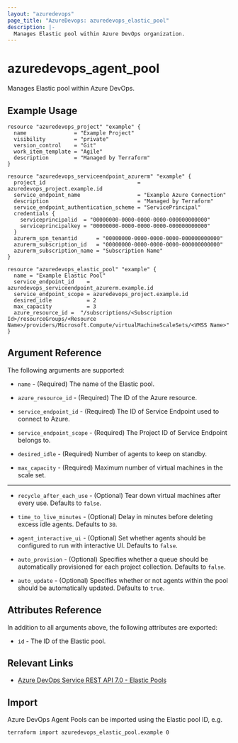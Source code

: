 ```yaml
---
layout: "azuredevops"
page_title: "AzureDevops: azuredevops_elastic_pool"
description: |-
  Manages Elastic pool within Azure DevOps organization.
---
```


# azuredevops_agent_pool

Manages Elastic pool within Azure DevOps.

## Example Usage

```hcl
resource "azuredevops_project" "example" {
  name               = "Example Project"
  visibility         = "private"
  version_control    = "Git"
  work_item_template = "Agile"
  description        = "Managed by Terraform"
}

resource "azuredevops_serviceendpoint_azurerm" "example" {
  project_id                             = azuredevops_project.example.id
  service_endpoint_name                  = "Example Azure Connection"
  description                            = "Managed by Terraform"
  service_endpoint_authentication_scheme = "ServicePrincipal"
  credentials {
    serviceprincipalid  = "00000000-0000-0000-0000-000000000000"
    serviceprincipalkey = "00000000-0000-0000-0000-000000000000"
  }
  azurerm_spn_tenantid      = "00000000-0000-0000-0000-000000000000"
  azurerm_subscription_id   = "00000000-0000-0000-0000-000000000000"
  azurerm_subscription_name = "Subscription Name"
}

resource "azuredevops_elastic_pool" "example" {
  name = "Example Elastic Pool"
  service_endpoint_id    = azuredevops_serviceendpoint_azurerm.example.id
  service_endpoint_scope = azuredevops_project.example.id
  desired_idle           = 2
  max_capacity           = 3
  azure_resource_id =  "/subscriptions/<Subscription Id>/resourceGroups/<Resource Name>/providers/Microsoft.Compute/virtualMachineScaleSets/<VMSS Name>"
}
```

## Argument Reference

The following arguments are supported:

- `name` - (Required) The name of the Elastic pool.

- `azure_resource_id` - (Required) The ID of the Azure resource.

- `service_endpoint_id` - (Required) The ID of Service Endpoint used to connect to Azure.

- `service_endpoint_scope` - (Required) The Project ID of Service Endpoint belongs to.

- `desired_idle` - (Required) Number of agents to keep on standby.

- `max_capacity` - (Required) Maximum number of virtual machines in the scale set.

---
- `recycle_after_each_use` - (Optional) Tear down virtual machines after every use. Defaults to `false`.

- `time_to_live_minutes` - (Optional) Delay in minutes before deleting excess idle agents. Defaults to `30`.

- `agent_interactive_ui` - (Optional) Set whether agents should be configured to run with interactive UI. Defaults to `false`.

- `auto_provision` - (Optional) Specifies whether a queue should be automatically provisioned for each project collection. Defaults to `false`.

- `auto_update` - (Optional) Specifies whether or not agents within the pool should be automatically updated. Defaults to `true`.

## Attributes Reference

In addition to all arguments above, the following attributes are exported:

- `id` - The ID of the Elastic pool.

## Relevant Links

- [Azure DevOps Service REST API 7.0 - Elastic Pools](https://learn.microsoft.com/en-us/rest/api/azure/devops/distributedtask/elasticpools/create?view=azure-devops-rest-7.0)

## Import

Azure DevOps Agent Pools can be imported using the Elastic pool ID, e.g.

```sh
terraform import azuredevops_elastic_pool.example 0
```
